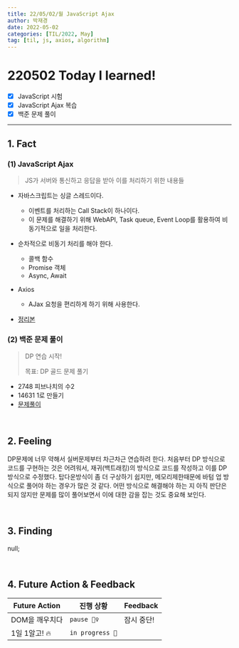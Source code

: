 ```yaml
---
title: 22/05/02/월 JavaScript Ajax 
author: 박재경
date: 2022-05-02
categories: [TIL/2022, May]
tag: [til, js, axios, algorithm]
---
```


# 220502 Today I learned!

- [x] JavaScript 시험
- [x] JavaScript Ajax 복습
- [x] 백준 문제 풀이 

---

## 1. Fact 

### (1) JavaScript Ajax 

> JS가 서버와 통신하고 응답을 받아 이를 처리하기 위한 내용들

- 자바스크립트는 싱글 스레드이다.
  -  이벤트를 처리하는 Call Stack이 하나이다.
  - 이 문제를 해결하기 위해 WebAPI, Task queue, Event Loop를 활용하여 비동기적으로 일을 처리한다. 
- 순차적으로 비동기 처리를 해야 한다.
  - 콜백 함수 
  - Promise 객체
  - Async, Await 
- Axios
  - AJax 요청을 편리하게 하기 위해 사용한다.

- [정리본](https://github.com/JaeKP/Study/blob/master/web/JS/JavaScript_Ajax.md)



### (2) 백준 문제 풀이

> DP 연습 시작! 
>
> 목표: DP 골드 문제 풀기

- 2748 피브나치의 수2
- 14631 1로 만들기
- [문제풀이](https://github.com/JaeKP/Study/tree/master/algorithm/1%EC%9D%BC1%EC%95%8C%EA%B3%A0/05%EC%9B%94/0502) 

<br>

## 2. Feeling

DP문제에 너무 약해서 실버문제부터 차근차근 연습하려 한다. 처음부터 DP 방식으로 코드를 구현하는 것은 어려워서, 재귀(백트래킹)의 방식으로 코드를 작성하고 이를  DP방식으로 수정했다. 탑다운방식이 좀 더 구상하기 쉽지만, 메모리제한때문에 바텀 업 방식으로 풀어야 하는 경우가 많은 것 같다. 어떤 방식으로 해결해야 하는 지 아직 판단은 되지 않지만 문제를 많이 풀어보면서 이에 대한 감을 잡는 것도 중요해 보인다. 

<br>

## 3. Finding 

null;

<br>

## 4. Future Action & Feedback

| Future Action  | 진행 상황       | Feedback   |
| -------------- | --------------- | ---------- |
| DOM을 깨우치다 | `pause 🤦‍♀️`      | 잠시 중단! |
| 1일 1알고! 🔥   | `in progress 🚀` |            |

<br>
